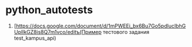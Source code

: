 # python_autotests
1. [https://docs.google.com/document/d/1mPWEEi_bx6Bu7Go5pdlucIbhGUpIlkGZ8is8Q7m1vco/editъ(Пример тестового задания test_kampus_api)
